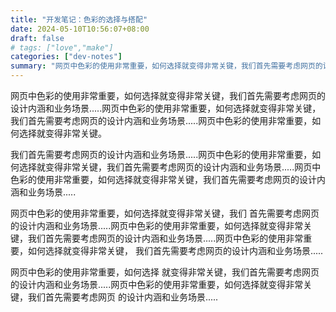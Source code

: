 ```yaml
---
title: "开发笔记：色彩的选择与搭配"
date: 2024-05-10T10:56:07+08:00
draft: false
# tags: ["love","make"]
categories: ["dev-notes"]
summary: "网页中色彩的使用非常重要，如何选择就变得非常关键，我们首先需要考虑网页的设计内涵和业务场景."
---
```

网页中色彩的使用非常重要，如何选择就变得非常关键，我们首先需要考虑网页的设计内涵和业务场景.....网页中色彩的使用非常重要，如何选择就变得非常关键，我们首先需要考虑网页的设计内涵和业务场景.....网页中色彩的使用非常重要，如何选择就变得非常关键。

我们首先需要考虑网页的设计内涵和业务场景.....网页中色彩的使用非常重要，如何选择就变得非常关键，我们首先需要考虑网页的设计内涵和业务场景.....网页中色彩的使用非常重要，如何选择就变得非常关键，我们首先需要考虑网页的设计内涵和业务场景.....


网页中色彩的使用非常重要，如何选择就变得非常关键，我们
首先需要考虑网页的设计内涵和业务场景.....网页中色彩的使用非常重要，如何选择就变得非常关键，我们首先需要考虑网页的设计内涵和业务场景.....网页中色彩的使用非常重要，如何选择就变得非常关键，
我们首先需要考虑网页的设计内涵和业务场景.....

网页中色彩的使用非常重要，如何选择
就变得非常关键，我们首先需要考虑网页的设计内涵和业务场景.....网页中色彩的使用非常重要，如何选择就变得非常关键，我们首先需要考虑网页
的设计内涵和业务场景.....